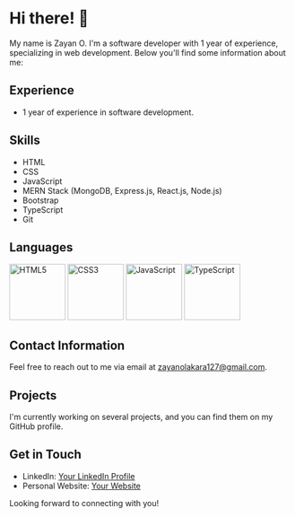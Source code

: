 # Hi there! 👋

My name is Zayan O. I'm a software developer with 1 year of experience, specializing in web development. Below you'll find some information about me:

## Experience
- 1 year of experience in software development.

## Skills
- HTML
- CSS
- JavaScript
- MERN Stack (MongoDB, Express.js, React.js, Node.js)
- Bootstrap
- TypeScript
- Git

## Languages
<img src="https://img.shields.io/badge/HTML5-E34F26?logo=html5&logoColor=white&style=flat" alt="HTML5" width="100" height="100">
<img src="https://img.shields.io/badge/CSS3-1572B6?logo=css3&logoColor=white&style=flat" alt="CSS3" width="100" height="100">
<img src="https://img.shields.io/badge/JavaScript-F7DF1E?logo=javascript&logoColor=black&style=flat" alt="JavaScript" width="100" height="100">
<img src="https://img.shields.io/badge/TypeScript-007ACC?logo=typescript&logoColor=white&style=flat" alt="TypeScript" width="100" height="100">

## Contact Information
Feel free to reach out to me via email at zayanolakara127@gmail.com.

## Projects
I'm currently working on several projects, and you can find them on my GitHub profile.

## Get in Touch
- LinkedIn: [Your LinkedIn Profile](https://www.linkedin.com/in/your-linkedin-profile)
- Personal Website: [Your Website](https://www.yourwebsite.com)

Looking forward to connecting with you!
